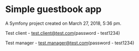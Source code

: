 Simple guestbook app
==========

A Symfony project created on March 27, 2018, 5:36 pm.

Test client - test.client@test.com(password - test1234)

Test manager - test.manager@test.com(password - test1234)
